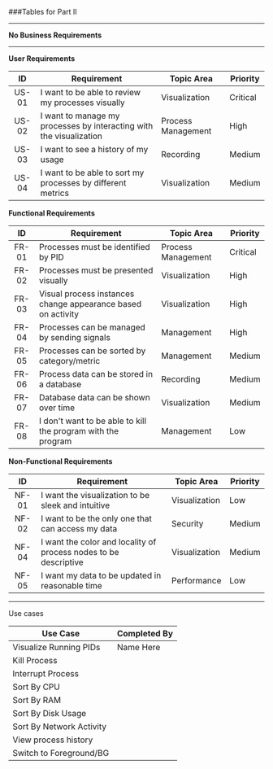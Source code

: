 ###Tables for Part II

---

**No Business Requirements**

---



**User Requirements**

| ID | Requirement  | Topic Area | Priority  |
| :---: | --- | --- | --- |
| US-01 | I want to be able to review  my processes visually | Visualization | Critical  |
| US-02 | I want to manage my processes by interacting with the visualization | Process Management | High |
| US-03 | I want to see a history of my usage | Recording | Medium |
| US-04 | I want to be able to sort my processes by different metrics | Visualization | Medium |


**Functional Requirements**

| ID | Requirement | Topic Area | Priority |
| :---: | --- | --- | --- |
| FR-01 | Processes must be identified by PID | Process Management | Critical |
| FR-02 | Processes must be presented visually | Visualization | High |
| FR-03 | Visual process instances change appearance based on activity | Visualization | High |
| FR-04 | Processes can be managed by sending signals | Management | High |
| FR-05 | Processes can be sorted by category/metric | Management | Medium |
| FR-06 | Process data can be stored in a database | Recording | Medium |
| FR-07 | Database data can be shown over time | Visualization | Medium |
| FR-08 | I don't want to be able to kill the program with the program    | Management | Low      |



**Non-Functional Requirements**

|   ID   | Requirement                                                       | Topic Area    | Priority |
|:------:|-------------------------------------------------------------------|---------------|----------|
| NF-01 | I want the visualization to be sleek and intuitive                | Visualization | Low      |
| NF-02 | I want to be the only one that can access my data                 | Security      | Medium   |
| NF-04 | I want the color and locality of process nodes to be descriptive  | Visualization | Medium   |
| NF-05 | I want my data to be updated in reasonable time                   | Performance   | Low      |

---

Use cases

| Use Case | Completed By |
| --- | --- |
| Visualize Running PIDs | Name Here |
| Kill Process |  | 
| Interrupt Process | |
| Sort By CPU | | 
| Sort By RAM | | 
| Sort By Disk Usage | | 
| Sort By Network Activity | | 
| View process history | | 
| Switch to Foreground/BG | | 





